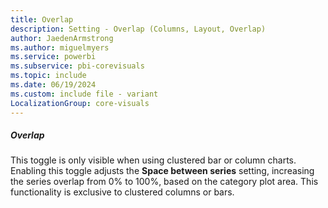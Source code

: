 ```yaml
---
title: Overlap
description: Setting - Overlap (Columns, Layout, Overlap)
author: JaedenArmstrong
ms.author: miguelmyers
ms.service: powerbi
ms.subservice: pbi-corevisuals
ms.topic: include
ms.date: 06/19/2024
ms.custom: include file - variant
LocalizationGroup: core-visuals
---
```

##### Overlap

This toggle is only visible when using clustered bar or column charts. Enabling this toggle adjusts the **Space between series** setting, increasing the series overlap from 0% to 100%, based on the category plot area. This functionality is exclusive to clustered columns or bars.
